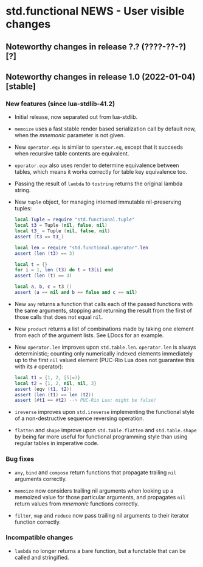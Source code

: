 # std.functional NEWS - User visible changes

## Noteworthy changes in release ?.? (????-??-?) [?]


## Noteworthy changes in release 1.0 (2022-01-04) [stable]

### New features (since lua-stdlib-41.2)

  - Initial release, now separated out from lua-stdlib.

  - `memoize` uses a fast stable render based serialization call by
    default now, when the _mnemonic_ parameter is not given.

  - New `operator.eqv` is similar to `operator.eq`, except that it
    succeeds when recursive table contents are equivalent.

  - `operator.eqv` also uses render to determine equivalence between
    tables, which means it works correctly for table key equivalence too.

  - Passing the result of `lambda` to `tostring` returns the original
    lambda string.

  - New `tuple` object, for managing interned immutable nil-preserving
    tuples:

    ```lua
    local Tuple = require "std.functional.tuple"
    local t3 = Tuple (nil, false, nil)
    local t3_ = Tuple (nil, false, nil)
    assert (t3 == t3_)

    local len = require "std.functional.operator".len
    assert (len (t3) == 3)

    local t = {}
    for i = 1, len (t3) do t = t3[i] end
    assert (len (t) == 3)

    local a, b, c = t3 ()
    assert (a == nil and b == false and c == nil)
    ```

  - New `any` returns a function that calls each of the passed functions
    with the same arguments, stopping and returning the result from the
    first of those calls that does not equal `nil`.

  - New `product` returns a list of combinations made by taking one element
    from each of the argument lists.  See LDocs for an example.

  - New `operator.len` improves upon `std.table.len`.
    `operator.len` is always deterministic; counting only
    numerically indexed elements immediately up to the first `nil` valued
    element (PUC-Rio Lua does not guarantee this with its `#` operator):

    ```lua
    local t1 = {1, 2, [5]=3}
    local t2 = {1, 2, nil, nil, 3}
    assert (eqv (t1, t2))
    assert (len (t1) == len (t2))
    assert (#t1 == #t2) --> PUC-Rio Lua: might be false!
    ```

  - `ireverse` improves upon `std.ireverse` implementing the functional
    style of a non-destructive sequence reversing operation.

  - `flatten` and `shape` improve upon `std.table.flatten` and
    `std.table.shape` by being far more useful for functional programming
    style than using regular tables in imperative code.


### Bug fixes

  - `any`, `bind` and `compose` return functions that propagate trailing
    `nil` arguments correctly.

  - `memoize` now considers trailing nil arguments when looking up a
    memoized value for those particular arguments, and propagates `nil`
    return values from _mnemonic_ functions correctly.

  - `filter`, `map` and `reduce` now pass trailing nil arguments to their
    iterator function correctly.


### Incompatible changes

  - `lambda` no longer returns a bare function, but a functable that can be
    called and stringified.

